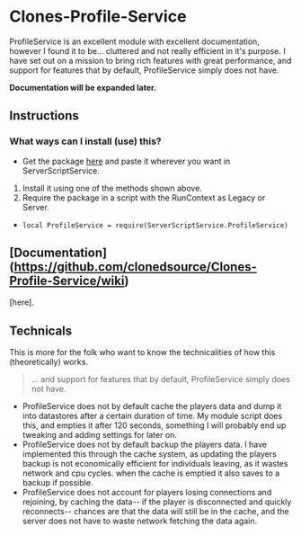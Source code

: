 # Clones-Profile-Service
ProfileService is an excellent module with excellent documentation, however I found it to be... cluttered and not really efficient in it's purpose. I have set out on a mission to bring rich features with great performance, and support for features that by default, ProfileService simply does not have.

**Documentation will be expanded later.**

## Instructions
### What ways can I install (use) this?
* Get the package [here](https://create.roblox.com/marketplace/asset/12860449232/ProfileService) and paste it wherever you want in ServerScriptService. 
1. Install it using one of the methods shown above.
2. Require the package in a script with the RunContext as Legacy or Server.
  - ```local ProfileService = require(ServerScriptService.ProfileService) ```

## [Documentation] (https://github.com/clonedsource/Clones-Profile-Service/wiki)
[here].

## Technicals
This is more for the folk who want to know the technicalities of how this (theoretically) works.
> ... and support for features that by default, ProfileService simply does not have.
- ProfileService does not by default cache the players data and dump it into datastores after a certain duration of time. My module script does this, and empties it after 120 seconds, something I will probably end up tweaking and adding settings for later on.
- ProfileService does not by default backup the players data. I have implemented this through the cache system, as updating the players backup is not economically efficient for individuals leaving, as it wastes network and cpu cycles. when the cache is emptied it also saves to a backup if possible.
- ProfileService does not account for players losing connections and rejoining, by caching the data-- if the player is disconnected and quickly reconnects-- chances are that the data will still be in the cache, and the server does not have to waste network fetching the data again.


